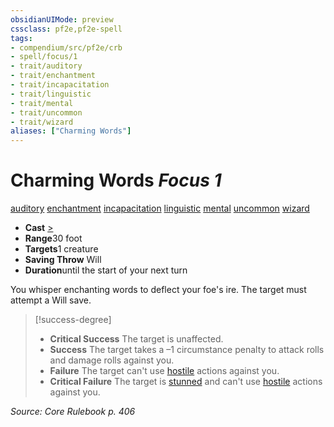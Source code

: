 ```yaml
---
obsidianUIMode: preview
cssclass: pf2e,pf2e-spell
tags:
- compendium/src/pf2e/crb
- spell/focus/1
- trait/auditory
- trait/enchantment
- trait/incapacitation
- trait/linguistic
- trait/mental
- trait/uncommon
- trait/wizard
aliases: ["Charming Words"]
---
```

# Charming Words *Focus 1*   
[auditory](../../Rules/traits/auditory.md)  [enchantment](../../Rules/traits/enchantment.md)  [incapacitation](../../Rules/traits/incapacitation.md)  [linguistic](../../Rules/traits/linguistic.md)  [mental](../../Rules/traits/mental.md)  [uncommon](../../Rules/traits/uncommon.md)  [wizard](../../Rules/traits/wizard.md)  

- **Cast** [>](../../Rules/core-rulebook/chapter-9-playing-the-game.md#Actions "Single Action") 
- **Range**30 foot
- **Targets**1 creature
- **Saving Throw** Will
- **Duration**until the start of your next turn

You whisper enchanting words to deflect your foe's ire. The target must attempt a Will save.

> [!success-degree] 
> - **Critical Success** The target is unaffected.
> - **Success** The target takes a –1 circumstance penalty to attack rolls and damage rolls against you.
> - **Failure** The target can't use [hostile](../../Rules/conditions.md#Hostile) actions against you.
> - **Critical Failure** The target is [stunned](../../Rules/conditions.md#Stunned) and can't use [hostile](../../Rules/conditions.md#Hostile) actions against you.

*Source: Core Rulebook p. 406*
